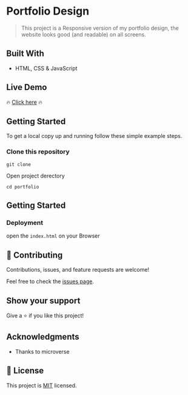 # Portfolio Design

> This project is a Responsive version of my portfolio design, the website looks good (and readable) on all screens.


## Built With

- HTML, CSS & JavaScript

## Live Demo

🔥 [Click here]() 🔥


## Getting Started

To get a local copy up and running follow these simple example steps.

### Clone this repository

```
git clone 
```

Open project derectory
```
cd portfolio
```

## Getting Started

### Deployment

open the ```index.html``` on your Browser


## 🤝 Contributing

Contributions, issues, and feature requests are welcome!

Feel free to check the [issues page]().

## Show your support


Give a ⭐️ if you like this project!

## Acknowledgments

- Thanks to microverse

## 📝 License

This project is [MIT](./LICENSE) licensed.
